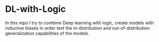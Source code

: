 # DL-with-Logic
In this repo I try to combine Deep learning with logic, create models with inductive biases in order test the in-distribution and out-of-distribution generalization capabilities of the models.
